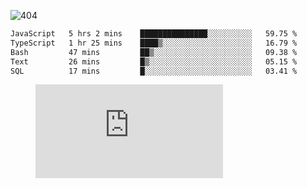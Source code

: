![404](https://user-images.githubusercontent.com/378023/89412096-6f759d80-d761-11ea-8c57-84b30ef3f2b1.png)
<!--START_SECTION:waka-->

```txt
JavaScript   5 hrs 2 mins    ███████████████░░░░░░░░░░   59.75 %
TypeScript   1 hr 25 mins    ████▒░░░░░░░░░░░░░░░░░░░░   16.79 %
Bash         47 mins         ██▒░░░░░░░░░░░░░░░░░░░░░░   09.38 %
Text         26 mins         █▒░░░░░░░░░░░░░░░░░░░░░░░   05.15 %
SQL          17 mins         █░░░░░░░░░░░░░░░░░░░░░░░░   03.41 %
```

<!--END_SECTION:waka-->
<figure><embed src="https://wakatime.com/share/@018b853e-267a-435d-a858-33e2b098b9d7/f3c3aa68-553a-4373-a9f9-2d456f62f780.svg"></embed></figure>
